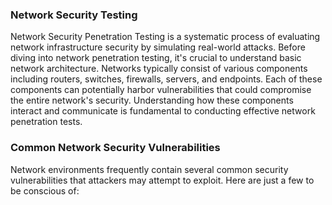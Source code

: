 <h3>Network Security Testing</h3>

Network Security Penetration Testing is a systematic process of evaluating network infrastructure security by simulating real-world attacks. Before diving into network penetration testing, it's crucial to understand basic network architecture. Networks typically consist of various components including routers, switches, firewalls, servers, and endpoints. Each of these components can potentially harbor vulnerabilities that could compromise the entire network's security. Understanding how these components interact and communicate is fundamental to conducting effective network penetration tests.

<h3>Common Network Security Vulnerabilities</h3>

Network environments frequently contain several common security vulnerabilities that attackers may attempt to exploit. Here are just a few to be conscious of:
